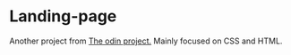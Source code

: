 # Landing-page
Another project from <a href="theodinproject.com">The odin project.</a> Mainly focused on CSS and HTML.
